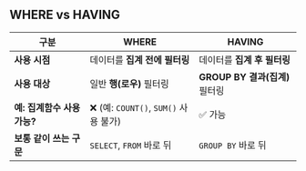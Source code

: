 
## WHERE vs HAVING

|구분|WHERE|HAVING|
|---|---|---|
|**사용 시점**|데이터를 **집계 전에 필터링**|데이터를 **집계 후 필터링**|
|**사용 대상**|일반 **행(로우)** 필터링|**GROUP BY 결과(집계)** 필터링|
|**예: 집계함수 사용 가능?**|❌ (예: `COUNT()`, `SUM()` 사용 불가)|✅ 가능|
|**보통 같이 쓰는 구문**|`SELECT`, `FROM` 바로 뒤|`GROUP BY` 바로 뒤|
